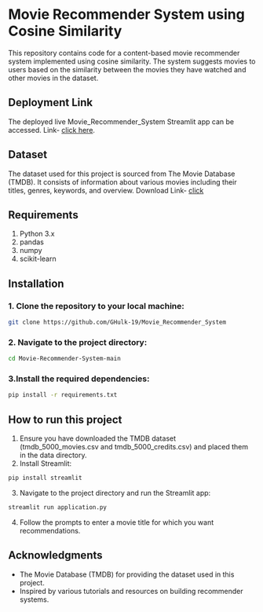 # Movie Recommender System using Cosine Similarity
This repository contains code for a content-based movie recommender system implemented using cosine similarity. The system suggests movies to users based on the similarity between the movies they have watched and other movies in the dataset.
## Deployment Link
The deployed live Movie_Recommender_System Streamlit app can be accessed.
Link- [click here](https://gowtham-movie-recommender-system.streamlit.app/).

## Dataset
The dataset used for this project is sourced from The Movie Database (TMDB). It consists of information about various movies including their titles, genres, keywords, and overview.
Download Link- [click](https://www.kaggle.com/datasets/tmdb/tmdb-movie-metadata)

## Requirements
1. Python 3.x
2. pandas
3. numpy
4. scikit-learn

## Installation
### 1. Clone the repository to your local machine:
```bash
git clone https://github.com/GHulk-19/Movie_Recommender_System
```
### 2. Navigate to the project directory:
```bash
cd Movie-Recommender-System-main
```
### 3.Install the required dependencies:
```bash
pip install -r requirements.txt
```
## How to run this project
1. Ensure you have downloaded the TMDB dataset (tmdb_5000_movies.csv and tmdb_5000_credits.csv) and placed them in the data directory.
2. Install Streamlit:
```bash
pip install streamlit
````
3. Navigate to the project directory and run the Streamlit app:
```bash
streamlit run application.py
```
4. Follow the prompts to enter a movie title for which you want recommendations.

## Acknowledgments
- The Movie Database (TMDB) for providing the dataset used in this project.
- Inspired by various tutorials and resources on building recommender systems.
